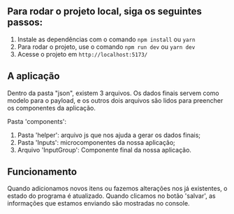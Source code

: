 ## Para rodar o projeto local, siga os seguintes passos:

1. Instale as dependências com o comando `npm install` ou `yarn`
2. Para rodar o projeto, use o comando `npm run dev` ou `yarn dev`
3. Acesse o projeto em `http://localhost:5173/`


## A aplicação

Dentro da pasta "json", existem 3 arquivos. Os dados finais servem como modelo para o payload, e os outros dois arquivos são lidos para preencher os componentes da aplicação.

Pasta 'components': 
1. Pasta 'helper': arquivo js que nos ajuda a gerar os dados finais;
2. Pasta 'Inputs': microcomponentes da nossa aplicação;
3. Arquivo 'InputGroup': Componente final da nossa aplicação. 

## Funcionamento

Quando adicionamos novos itens ou fazemos alterações nos já existentes, o estado do programa é atualizado. Quando clicamos no botão 'salvar', as informações que estamos enviando são mostradas no console.